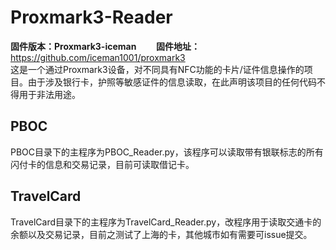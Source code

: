 # Proxmark3-Reader
<b>固件版本：Proxmark3-iceman</b>
&nbsp;&nbsp;&nbsp;&nbsp;&nbsp;&nbsp;
<b>固件地址：</b>https://github.com/iceman1001/proxmark3</br>
这是一个通过Proxmark3设备，对不同具有NFC功能的卡片/证件信息操作的项目。由于涉及银行卡，护照等敏感证件的信息读取，在此声明该项目的任何代码不得用于非法用途。
## PBOC
PBOC目录下的主程序为PBOC_Reader.py，该程序可以读取带有银联标志的所有闪付卡的信息和交易记录，目前可读取借记卡。
## TravelCard
TravelCard目录下的主程序为TravelCard_Reader.py，改程序用于读取交通卡的余额以及交易记录，目前之测试了上海的卡，其他城市如有需要可issue提交。
